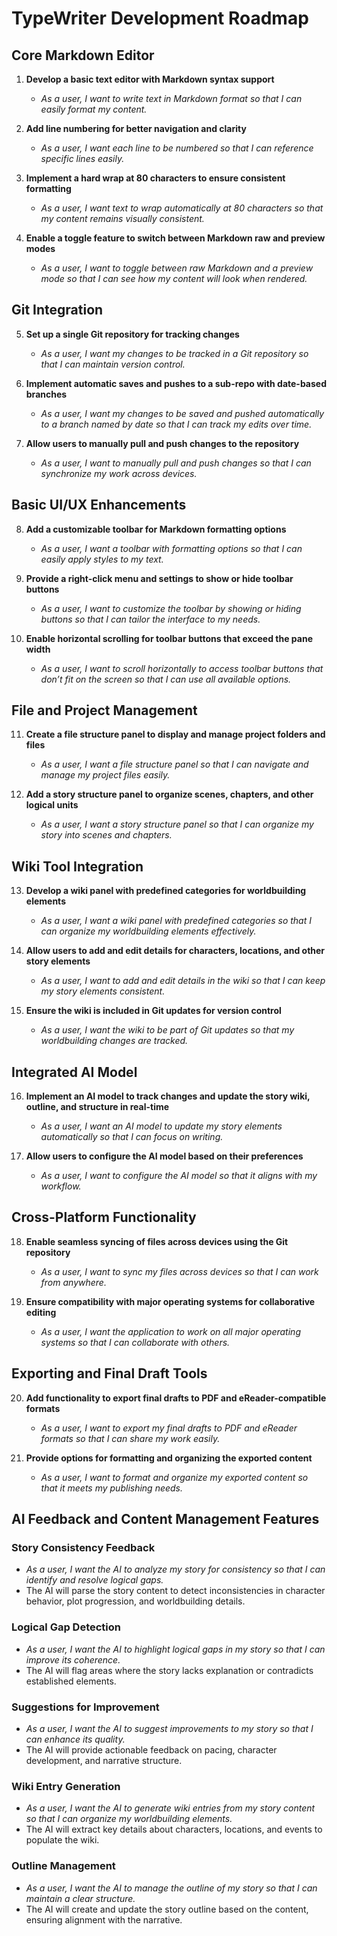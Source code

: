 # TypeWriter Development Roadmap

## Core Markdown Editor

1. **Develop a basic text editor with Markdown syntax support**
   - *As a user, I want to write text in Markdown format so that I can easily format my content.*

2. **Add line numbering for better navigation and clarity**
   - *As a user, I want each line to be numbered so that I can reference specific lines easily.*

3. **Implement a hard wrap at 80 characters to ensure consistent formatting**
   - *As a user, I want text to wrap automatically at 80 characters so that my content remains visually consistent.*

4. **Enable a toggle feature to switch between Markdown raw and preview modes**
   - *As a user, I want to toggle between raw Markdown and a preview mode so that I can see how my content will look when rendered.*

## Git Integration

5. **Set up a single Git repository for tracking changes**
   - *As a user, I want my changes to be tracked in a Git repository so that I can maintain version control.*

6. **Implement automatic saves and pushes to a sub-repo with date-based branches**
   - *As a user, I want my changes to be saved and pushed automatically to a branch named by date so that I can track my edits over time.*

7. **Allow users to manually pull and push changes to the repository**
   - *As a user, I want to manually pull and push changes so that I can synchronize my work across devices.*

## Basic UI/UX Enhancements

8. **Add a customizable toolbar for Markdown formatting options**
   - *As a user, I want a toolbar with formatting options so that I can easily apply styles to my text.*

9. **Provide a right-click menu and settings to show or hide toolbar buttons**
   - *As a user, I want to customize the toolbar by showing or hiding buttons so that I can tailor the interface to my needs.*

10. **Enable horizontal scrolling for toolbar buttons that exceed the pane width**
    - *As a user, I want to scroll horizontally to access toolbar buttons that don’t fit on the screen so that I can use all available options.*

## File and Project Management

11. **Create a file structure panel to display and manage project folders and files**
    - *As a user, I want a file structure panel so that I can navigate and manage my project files easily.*

12. **Add a story structure panel to organize scenes, chapters, and other logical units**
    - *As a user, I want a story structure panel so that I can organize my story into scenes and chapters.*

## Wiki Tool Integration

13. **Develop a wiki panel with predefined categories for worldbuilding elements**
    - *As a user, I want a wiki panel with predefined categories so that I can organize my worldbuilding elements effectively.*

14. **Allow users to add and edit details for characters, locations, and other story elements**
    - *As a user, I want to add and edit details in the wiki so that I can keep my story elements consistent.*

15. **Ensure the wiki is included in Git updates for version control**
    - *As a user, I want the wiki to be part of Git updates so that my worldbuilding changes are tracked.*

## Integrated AI Model

16. **Implement an AI model to track changes and update the story wiki, outline, and structure in real-time**
    - *As a user, I want an AI model to update my story elements automatically so that I can focus on writing.*

17. **Allow users to configure the AI model based on their preferences**
    - *As a user, I want to configure the AI model so that it aligns with my workflow.*

## Cross-Platform Functionality

18. **Enable seamless syncing of files across devices using the Git repository**
    - *As a user, I want to sync my files across devices so that I can work from anywhere.*

19. **Ensure compatibility with major operating systems for collaborative editing**
    - *As a user, I want the application to work on all major operating systems so that I can collaborate with others.*

## Exporting and Final Draft Tools

20. **Add functionality to export final drafts to PDF and eReader-compatible formats**
    - *As a user, I want to export my final drafts to PDF and eReader formats so that I can share my work easily.*

21. **Provide options for formatting and organizing the exported content**
    - *As a user, I want to format and organize my exported content so that it meets my publishing needs.*

## AI Feedback and Content Management Features

### Story Consistency Feedback
- *As a user, I want the AI to analyze my story for consistency so that I can identify and resolve logical gaps.*
- The AI will parse the story content to detect inconsistencies in character behavior, plot progression, and worldbuilding details.

### Logical Gap Detection
- *As a user, I want the AI to highlight logical gaps in my story so that I can improve its coherence.*
- The AI will flag areas where the story lacks explanation or contradicts established elements.

### Suggestions for Improvement
- *As a user, I want the AI to suggest improvements to my story so that I can enhance its quality.*
- The AI will provide actionable feedback on pacing, character development, and narrative structure.

### Wiki Entry Generation
- *As a user, I want the AI to generate wiki entries from my story content so that I can organize my worldbuilding elements.*
- The AI will extract key details about characters, locations, and events to populate the wiki.

### Outline Management
- *As a user, I want the AI to manage the outline of my story so that I can maintain a clear structure.*
- The AI will create and update the story outline based on the content, ensuring alignment with the narrative.